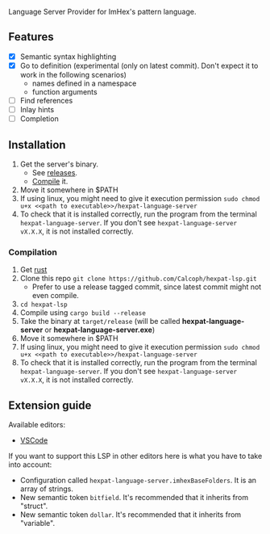 Language Server Provider for ImHex's pattern language.

## Features
- [x] Semantic syntax highlighting
- [X] Go to definition (experimental (only on latest commit). Don't expect it to work in the following scenarios)
    * names defined in a namespace
    * function arguments
- [ ] Find references
- [ ] Inlay hints
- [ ] Completion

## Installation
1. Get the server's binary.
    * See [releases](https://github.com/Calcoph/hexpat-lsp/releases).
    * [Compile](#compilation) it.
2. Move it somewhere in $PATH
3. If using linux, you might need to give it execution permission `sudo chmod u+x <<path to executable>>/hexpat-language-server`
4. To check that it is installed correctly, run the program from the terminal `hexpat-language-server`. If you don't see `hexpat-language-server vX.X.X`, it is not installed correctly.

### Compilation
1. Get [rust](https://www.rust-lang.org/tools/install)
2. Clone this repo `git clone https://github.com/Calcoph/hexpat-lsp.git`
    * Prefer to use a release tagged commit, since latest commit might not even compile.
3. `cd hexpat-lsp`
4. Compile  using `cargo build --release`
5. Take the binary at `target/release` (will be called __hexpat-language-server__ or __hexpat-language-server.exe__)
6. Move it somewhere in $PATH
7. If using linux, you might need to give it execution permission `sudo chmod u+x <<path to executable>>/hexpat-language-server`
8. To check that it is installed correctly, run the program from the terminal `hexpat-language-server`. If you don't see `hexpat-language-server vX.X.X`, it is not installed correctly.

## Extension guide
Available editors:
 * [VSCode](https://github.com/Calcoph/vscode-hexpat-lsp)

If you want to support this LSP in other editors here is what you have to take into account:

* Configuration called `hexpat-language-server.imhexBaseFolders`. It is an array of strings.
* New semantic token `bitfield`. It's recommended that it inherits from "struct".
* New semantic token `dollar`. It's recommended that it inherits from "variable".
